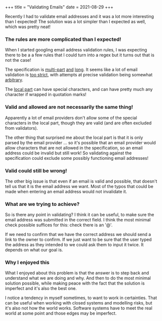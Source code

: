 +++
title = "Validating Emails"
date = 2021-08-29
+++

Recently I had to validate email addresses and it was a lot more interesting than I expected!  The solution was a lot simpler than I expected as well, which was pretty neat!  

### The rules are more complicated than I expected!

When I started googling email address validation rules, I was expecting there to be a a few rules that I could turn into a regex but it turns out that is not the case!  

The specification is [multi-part](https://datatracker.ietf.org/doc/html/rfc5322#section-3.4.1)
[and](https://datatracker.ietf.org/doc/html/rfc1034) [long](http://www.faqs.org/rfcs/rfc822.html).  It seems like a lot of email validation is [too strict](https://haacked.com/archive/2007/08/21/i-knew-how-to-validate-an-email-address-until-i.aspx/), with attempts at precise validation being somewhat [arbitrary](https://stackoverflow.com/questions/201323/how-can-i-validate-an-email-address-using-a-regular-expression/51332395#51332395).

The [local part](https://datatracker.ietf.org/doc/html/rfc2822#section-3.4.1) can have special characters, and can have pretty much any character if wrapped in quotation marks!   

### Valid and allowed are not necessarily the same thing!

Apparently a lot of email providers don't allow some of the special characters in the local part, though they are valid (and are often excluded from validators).  

The other thing that surprised me about the local part is that it is only parsed by the email provider ... so it's possible that an email provider would allow characters that are not allowed in the specification, so an email address could be invalid but still work!  So validating against the specification could exclude some possibly functioning email addresses!

### Valid could still be wrong!

The other big issue is that even if an email is valid and possible, that doesn't tell us that it is the email address we want.  Most of the typos that could be made when entering an email address would not invalidate it.  

### What are we trying to achieve?

So is there any point in validating?  I think it can be useful, to make sure the email address was submitted in the correct field.  I think the most minimal check possible suffices for this: check there is an '@'.  

If we need to confirm that we have the correct address we should send a link to the owner to confirm.  If we just want to be sure that the user typed the address as they intended to we could ask them to input it twice.  It depends on what our goal is.

### Why I enjoyed this

What I enjoyed about this problem is that the answer is to step back and understand what we are doing and why.  And then to do the most minimal solution possible, while making peace with the fact that the solution is imperfect and it's also the best one.  

I notice a tendency in myself sometimes, to want to work in certainties.  That can be useful when working with closed systems and modelling risks, but it's also not how the world works.  Software systems have to meet the real world at some point and those edges may be imperfect.
